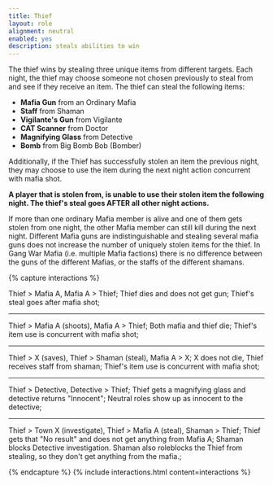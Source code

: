 ```yaml
---
title: Thief
layout: role
alignment: neutral
enabled: yes
description: steals abilities to win
---
```


The thief wins by stealing three unique items from different targets. Each night, the thief may choose someone not chosen previously to steal from and see if they receive an item. The thief can steal the following items:

- **Mafia Gun** from an Ordinary Mafia
- **Staff** from Shaman
- **Vigilante's Gun** from Vigilante
- **CAT Scanner** from Doctor
- **Magnifying Glass** from Detective
- **Bomb** from Big Bomb Bob (Bomber)

Additionally, if the Thief has successfully stolen an item the previous night, they may choose to use the item during the next night action concurrent with mafia shot. 

**A player that is stolen from, is unable to use their stolen item the following night. The thief's steal goes AFTER all other night actions.**

If more than one ordinary Mafia member is alive and one of them gets stolen from one night, the other Mafia member can still kill during the next night. Different Mafia guns are indistinguishable and stealing several mafia guns does not increase the number of uniquely stolen items for the thief. In Gang War Mafia (i.e. multiple Mafia factions) there is no difference between the guns of the different Mafias, or the staffs of the different shamans.

{% capture interactions %}

Thief > Mafia A, Mafia A > Thief;
Thief dies and does not get gun;
Thief's steal goes after mafia shot;

---
Thief > Mafia A (shoots), Mafia A > Thief;
Both mafia and thief die;
Thief's item use is concurrent with mafia shot;

---
Thief > X (saves), Thief > Shaman (steal), Mafia A > X;
X does not die, Thief receives staff from shaman;
Thief's item use is concurrent with mafia shot;

---
Thief > Detective, Detective > Thief;
Thief gets a magnifying glass and detective returns "Innocent";
Neutral roles show up as innocent to the detective;

---
Thief > Town X (investigate), Thief > Mafia A (steal), Shaman > Thief;
Thief gets that "No result" and does not get anything from Mafia A;
Shaman blocks Detective investigation. Shaman also roleblocks the Thief from stealing, so they don't get anything from the mafia.;

{% endcapture %}
{% include interactions.html content=interactions %}
